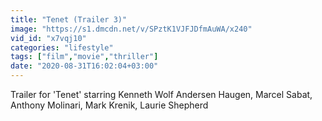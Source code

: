 ```yaml
---
title: "Tenet (Trailer 3)"
image: "https://s1.dmcdn.net/v/SPztK1VJFJDfmAuWA/x240"
vid_id: "x7vqj10"
categories: "lifestyle"
tags: ["film","movie","thriller"]
date: "2020-08-31T16:02:04+03:00"
---
```

Trailer for 'Tenet' starring Kenneth Wolf Andersen Haugen, Marcel Sabat, Anthony Molinari, Mark Krenik, Laurie Shepherd
